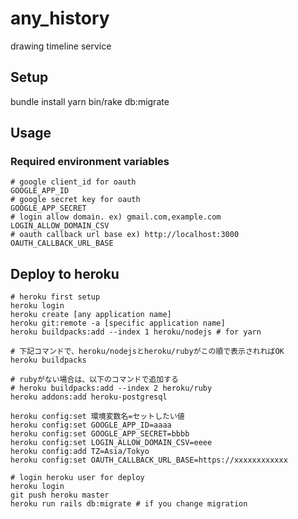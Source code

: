 # any_history
drawing timeline service

## Setup
bundle install
yarn
bin/rake db:migrate

## Usage

### Required environment variables
```
# google client_id for oauth
GOOGLE_APP_ID
# google secret key for oauth
GOOGLE_APP_SECRET
# login allow domain. ex) gmail.com,example.com
LOGIN_ALLOW_DOMAIN_CSV
# oauth callback url base ex) http://localhost:3000
OAUTH_CALLBACK_URL_BASE
```

## Deploy to heroku

```
# heroku first setup
heroku login
heroku create [any application name]
heroku git:remote -a [specific application name]
heroku buildpacks:add --index 1 heroku/nodejs # for yarn

# 下記コマンドで、heroku/nodejsとheroku/rubyがこの順で表示されればOK
heroku buildpacks

# rubyがない場合は、以下のコマンドで追加する
# heroku buildpacks:add --index 2 heroku/ruby
heroku addons:add heroku-postgresql

heroku config:set 環境変数名=セットしたい値
heroku config:set GOOGLE_APP_ID=aaaa
heroku config:set GOOGLE_APP_SECRET=bbbb
heroku config:set LOGIN_ALLOW_DOMAIN_CSV=eeee
heroku config:add TZ=Asia/Tokyo
heroku config:set OAUTH_CALLBACK_URL_BASE=https://xxxxxxxxxxxx
```

```
# login heroku user for deploy
heroku login
git push heroku master
heroku run rails db:migrate # if you change migration
```
